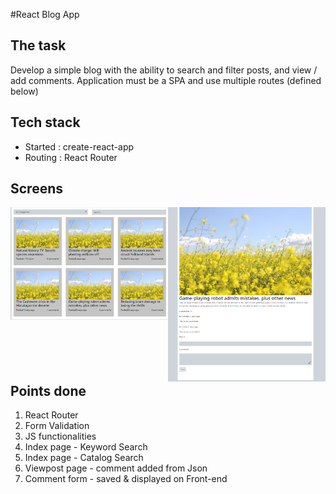 #React Blog App

<h2>The task</h2>
<p>Develop a simple blog with the ability to search and filter posts, and view / add comments. Application must be a SPA and use multiple routes (defined below)</p>

<h2>Tech stack</h2>
<ul>
<li>Started : create-react-app</li>
<li>Routing : React Router</li>
</ul>

<h2>Screens</h2>
<div class="leftfloat" style="width:50%;float:left;">
<img src="react-blog-app-home.png" />
</div>
<div class="leftfloat" style="width:50%;float:left;">
<img src="react-blog-app-viewpost.png" />
</div>


<h2>Points done</h2>
<ol>
<li>React Router</li>
<li>Form Validation</li>
<li>JS functionalities</li>
<li>Index page - Keyword Search</li>
<li>Index page - Catalog Search</li>
<li>Viewpost page - comment added from Json</li>
<li>Comment form - saved & displayed on Front-end</li>
</ul>

